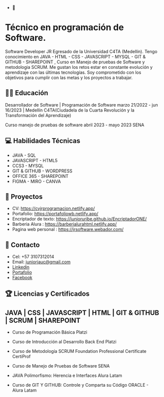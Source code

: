 - 👋 <Hola Mundo>
<h1>Técnico en programación de Software.</h1>

 Software Developer JR Egresado de la Universidad C4TA (Medellín). Tengo conocimiento en JAVA - HTML - CSS - JAVASCRIPT - MYSQL - GIT & GITHUB - SHAREPOINT , Curso en Manejo de pruebas de Software y metodologia SCRUM. Me gustan los retos estar en constante evolución y aprendizaje con las últimas tecnologías. Soy comprometido con los objetivos para cumplir con las metas y los proyectos a trabajar.

## :man_student:  Educación
Desarrollador de Software | Programación de Software
marzo 21/2022 - jun 16/2023 | Medellín
C4TA(Ciudadela de la Cuarta Revolución y la Transformación del Aprendizaje)

Curso manejo de pruebas de software 
abril 2023 - mayo 2023
SENA

## :computer:  Habilidades Técnicas
- JAVA - SQL
- JAVASCRIPT - HTML5
- CCS3 - MYSQL
- GIT & GITHUB - WORDPRESS
- OFFICE 365 - SHAREPOINT
- FIGMA - MIRO - CANVA


## :pencil:  Proyectos 
 -  CV: https://cvjrprogramacion.netlify.app/
 - Portafolio: https://portafoliowb.netlify.app/
 - Encriptador de texto: https://junioruribe.github.io/EncriptadorONE/
 - Barberia Alura : https://barberialurahtml.netlify.app/
 - Pagina web personal : https://jrsoftware.webador.com/
  
## :pushpin:  Contacto
- Cel: +57 3107312014
- Email: <a href="juniorjauc@gmail.com" target="_blank">juniorjauc@gmail.com</a>
- <a href="https://www.linkedin.com/in/programadorjr/">Linkedin</a>
- <a href="portafoliowb.netlify.app">Portafolio</a>
- <a href="https://www.facebook.com/junioruribec">Facebook</a>


## :trophy: Licencias y Certificados

## JAVA | CSS | JAVASCRIPT | HTML | GIT & GITHUB | SCRUM | SHAREPOINT

- Curso de Programación Básica Platzi

- Curso de Introducción al Desarrollo Back End Platzi

- Curso de Metodología SCRUM Foundation Professional Certificate CertiProf

- Curso de Manejo de Pruebas de Software SENA

-  JAVA Polimorfismo: Herencia e Interfaces Alura Latam

- Curso de GIT Y GITHUB: Controle y Comparta su Código ORACLE - Alura Latam

<!---
junioruribe/junioruribe is a ✨ special ✨ repository because its `README.md` (this file) appears on your GitHub profile.
You can click the Preview link to take a look at your changes.
--->
